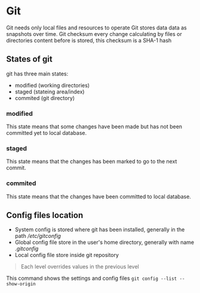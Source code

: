 # Git

Git needs only local files and resources to operate
Git stores data data as snapshots over time.
Git checksum every change calculating by files or directories content before is stored, this checksum is a SHA-1 hash 

## States of git
git has three main states:
- modified (working directories)
- staged (stateing area/index)
- commited (git directory)

### modified
This state means that some changes have been made but has not been committed yet to local database.

### staged
This state means that the changes has been marked to go to the next commit.

### commited
This state means that the changes have been committed to local database.


## Config files location
- System config is stored where git has been installed, generally in the path */etc/gitconfig*
- Global config file store in the user's home directory, generally with name *.gitconfig*
- Local config file store inside git repository

> Each level overrides values in the previous level

This command shows the settings and config files `git config --list --show-origin`